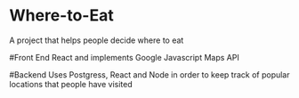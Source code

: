 # Where-to-Eat
A project that helps people decide where to eat

#Front End
React and implements Google Javascript Maps API

#Backend
Uses Postgress, React and Node in order to keep track of popular locations that people have visited 
